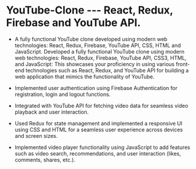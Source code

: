 # YouTube-Clone --- React, Redux, Firebase and YouTube API.

- A fully functional YouTube clone developed using modern web technologies: React, Redux, Firebase, YouTube API, CSS, HTML and JavaScript.
   Developed a fully functional YouTube clone using modern web technologies: React, Redux, Firebase, YouTube API, CSS3, HTML, and JavaScript: This showcases your proficiency in using various front-end technologies such as React, Redux, and YouTube API for building a web application that mimics the functionality of YouTube.

- Implemented user authentication using Firebase Authentication for registration, login and logout functions.

- Integrated with YouTube API for fetching video data for seamless video playback and user interaction.

- Used Redux for state management and implemented a responsive UI using CSS and HTML for a seamless user experience across devices and screen sizes.

- Implemented video player functionality using JavaScript to add features such as video search, recommendations, and user interaction (likes, comments, shares, etc.).
   
